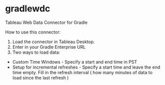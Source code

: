# gradlewdc
Tableau Web Data Connector for Gradle

How to use this connector:

1. Load the connector in Tableau Desktop.
2. Enter in your Gradle Enterprise URL
3. Two ways to load data:
- Custom Time Windows - Specify a start and end time in PST
- Setup for incremental refreshes - Specify a start time and leave the end time empty. Fill in the refresh interval ( how many minutes of data to load since the last refresh )
